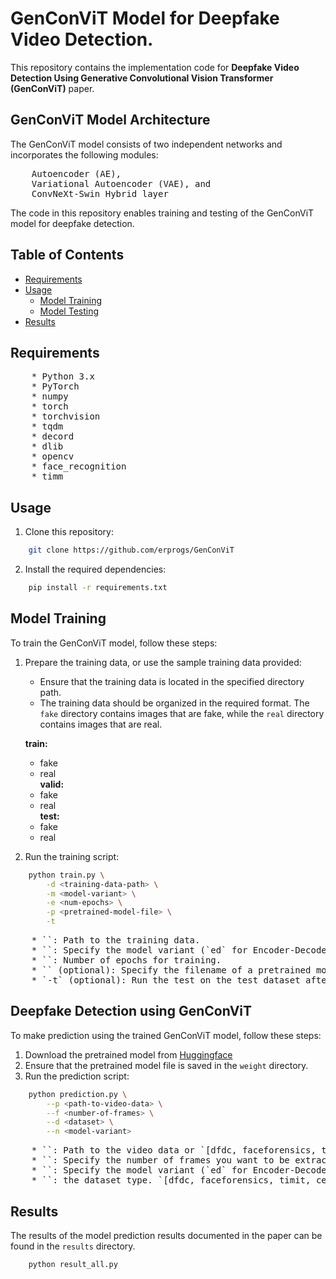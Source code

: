 
# GenConViT Model for Deepfake Video Detection.

This repository contains the implementation code for **Deepfake Video Detection Using Generative Convolutional Vision Transformer (GenConViT)** paper. 

## GenConViT Model Architecture

The GenConViT model consists of two independent networks and incorporates the following modules:
<pre>
    Autoencoder (AE),
    Variational Autoencoder (VAE), and
    ConvNeXt-Swin Hybrid layer
</pre>

The code in this repository enables training and testing of the GenConViT model for deepfake detection.

## Table of Contents

- [Requirements](#requirements)
- [Usage](#usage)
  - [Model Training](#model-training)
  - [Model Testing](#model-testing)
- [Results](#results)

## Requirements
<pre>
    * Python 3.x
    * PyTorch
    * numpy
    * torch
    * torchvision
    * tqdm
    * decord
    * dlib
    * opencv
    * face_recognition
    * timm
</pre>

## Usage

1. Clone this repository:

```bash
    git clone https://github.com/erprogs/GenConViT
```

2. Install the required dependencies:

```bash
    pip install -r requirements.txt
```

## Model Training

To train the GenConViT model, follow these steps:

1. Prepare the training data, or use the sample training data provided:
    * Ensure that the training data is located in the specified directory path.
    * The training data should be organized in the required format. The `fake` directory contains images that are fake, while the `real` directory contains images that are real.
    
    **train:**<br/>
    - fake<br/>
    - real<br/>
    **valid:**<br/>
    - fake<br/>
    - real<br/>
    **test:**<br/>
    - fake<br/>
    - real<br/>
    

2. Run the training script:

```bash
    python train.py \
        -d <training-data-path> \
        -m <model-variant> \
        -e <num-epochs> \
        -p <pretrained-model-file> \
        -t
```
<pre>
    * `<training-data-path>`: Path to the training data.
    * `<model-variant>`: Specify the model variant (`ed` for Encoder-Decoder or `vae` for Variational Autoencoder).
    * `<num-epochs>`: Number of epochs for training.
    * `<pretrained-model-file>` (optional): Specify the filename of a pretrained model to continue training.
    * `-t` (optional): Run the test on the test dataset after training.
</pre>

## Deepfake Detection using GenConViT

To make prediction using the trained GenConViT model, follow these steps:

1. Download the pretrained model from [Huggingface](https://huggingface.co/Deressa/GenConViT)
2. Ensure that the pretrained model file is saved in the `weight` directory.
2. Run the prediction script:

```bash
    python prediction.py \
        --p <path-to-video-data> \
        --f <number-of-frames> \
        --d <dataset> \
        --n <model-variant>
```
<pre>
    * `<path-to-video-data>`: Path to the video data or `[dfdc, faceforensics, timit, celeb]`.
    * `<number-of-frames>`: Specify the number of frames you want to be extracted for the video prediction. The default is 15 frames.
    * `<model-variant>`: Specify the model variant (`ed` for Encoder-Decoder or `vae` for Variational Autoencoder or Both:genconvit)
    * `<dataset>`: the dataset type. `[dfdc, faceforensics, timit, celeb]` or yours.
</pre>

## Results

The results of the model prediction results documented in the paper can be found in the `results` directory. 
```bash
    python result_all.py
```

